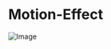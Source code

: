 # Motion-Effect
![Image](https://github.com/user-attachments/assets/e73ada48-5cee-46fc-a007-5d24a52100be)
